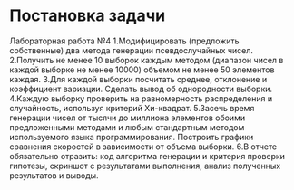 # Постановка задачи
Лабораторная работа №4
1.Модифицировать (предложить собственные) два метода генерации
псевдослучайных чисел.
2.Получить не менее 10 выборок каждым методом (диапазон чисел в каждой
выборке не менее 10000) объемом не менее 50 элементов каждая.
3.Для каждой выборки посчитать среднее, отклонение и коэффициент вариации.
Сделать вывод об однородности выборки.
4.Каждую выборку проверить на равномерность распределения и случайность,
используя критерий Хи-квадрат.
5.Засечь время генерации чисел от тысячи до миллиона элементов обоими
предложенными методами и любым стандартным методом используемого языка
программирования. Построить графики сравнения скоростей в зависимости от
объема выборки.
6.В отчете обязательно отразить: код алгоритма генерации и критерия проверки
гипотезы, скриншот с результатами выполнения, анализ полученных результатов и
выводы.

